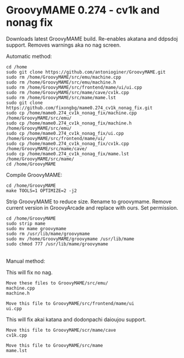 # GroovyMAME 0.274 - cv1k and nonag fix
Downloads latest GroovyMAME build. Re-enables akatana and ddpsdoj support. Removes warnings aka no nag screen.

Automatic method:
```
cd /home
sudo git clone https://github.com/antonioginer/GroovyMAME.git
sudo rm /home/GroovyMAME/src/emu/machine.cpp
sudo rm /home/GroovyMAME/src/emu/machine.h
sudo rm /home/GroovyMAME/src/frontend/mame/ui/ui.cpp
sudo rm /home/GroovyMAME/src/mame/cave/cv1k.cpp
sudo rm /home/GroovyMAME/src/mame/mame.lst
sudo git clone https://github.com/fixongbg/mame0.274_cv1k_nonag_fix.git
sudo cp /home/mame0.274_cv1k_nonag_fix/machine.cpp /home/GroovyMAME/src/emu/
sudo cp /home/mame0.274_cv1k_nonag_fix/machine.h /home/GroovyMAME/src/emu/
sudo cp /home/mame0.274_cv1k_nonag_fix/ui.cpp /home/GroovyMAME/src/frontend/mame/ui/
sudo cp /home/mame0.274_cv1k_nonag_fix/cv1k.cpp /home/GroovyMAME/src/mame/cave/
sudo cp /home/mame0.274_cv1k_nonag_fix/mame.lst /home/GroovyMAME/src/mame/
cd /home/GroovyMAME
```
Compile GroovyMAME:
```
cd /home/GroovyMAME
make TOOLS=1 OPTIMIZE=2 -j2
```
Strip GroovyMAME to reduce size. Rename to groovymame. Remove current version in GroovyArcade and replace with ours. Set permission.
```
cd /home/GroovyMAME
sudo strip mame
sudo mv mame groovymame
sudo rm /usr/lib/mame/groovymame
sudo mv /home/GroovyMAME/groovymame /usr/lib/mame
sudo chmod 777 /usr/lib/mame/groovymame
```

<br>
Manual method:
<br>

This will fix no nag.

```
Move these files to GroovyMAME/src/emu/
machine.cpp
machine.h

Move this file to GroovyMAME/src/frontend/mame/ui
ui.cpp
```

This will fix akai katana and dodonpachi daioujou support.

```
Move this file to GroovyMAME/scr/mame/cave
cv1k.cpp

Move this file to GroovyMAME/src/mame
mame.lst
```


